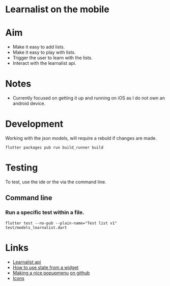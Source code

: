 # Learnalist on the mobile

# Aim

- Make it easy to add lists.
- Make it easy to play with lists.
- Trigger the user to learn with the lists.
- Interact with the learnalist api.


# Notes

- Currently focused on getting it up and running on iOS as I do not own an android device.


# Development

Working with the json models, will require a rebuld if changes are made.

```
flutter packages pub run build_runner build
```

# Testing

To test, use the ide or the via the command line.

## Command line
### Run a specific test within a file.

```
flutter test --no-pub --plain-name="Test list v1" test/models_learnalist.dart
```

# Links

- [Learnalist api](https://github.com/freshteapot/learnalist-api)
- [How to use state from a widget](https://stackoverflow.com/questions/50818770/passing-data-to-a-stateful-widget)
- [Making a nice popupmenu](https://flutter.dev/docs/catalog/samples/basic-app-bar) [on github](https://github.com/flutter/flutter/blob/master/examples/catalog/lib/basic_app_bar.dart)
- [Icons](https://docs.flutter.io/flutter/material/Icons-class.html)